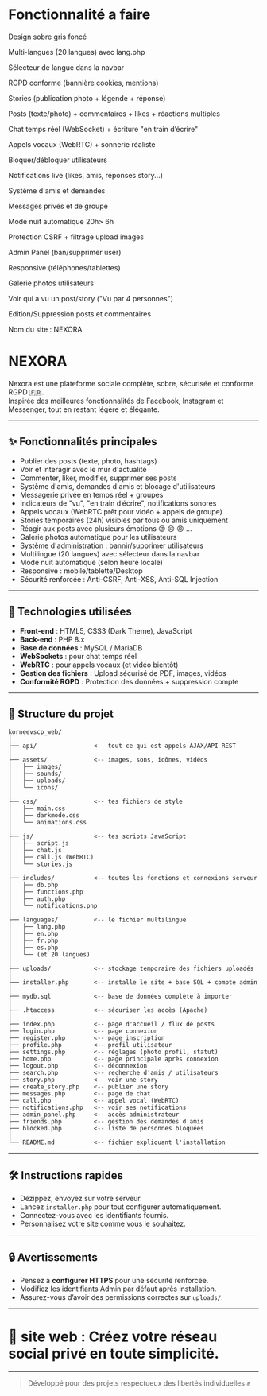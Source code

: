 
# Fonctionnalité	a faire 

Design sobre gris foncé	

Multi-langues (20 langues) avec lang.php	

Sélecteur de langue dans la navbar	

RGPD conforme (bannière cookies, mentions)	

Stories (publication photo + légende + réponse)	

Posts (texte/photo) + commentaires + likes + réactions multiples

Chat temps réel (WebSocket) + écriture "en train d’écrire"	

Appels vocaux (WebRTC) + sonnerie réaliste	

Bloquer/débloquer utilisateurs	

Notifications live (likes, amis, réponses story...)	

Système d'amis et demandes	

Messages privés et de groupe	

Mode nuit automatique	20h> 6h

Protection CSRF + filtrage upload images	

Admin Panel (ban/supprimer user)	

Responsive (téléphones/tablettes)	

Galerie photos utilisateurs	

Voir qui a vu un post/story ("Vu par 4 personnes")	

Edition/Suppression posts et commentaires	

Nom du site : NEXORA	





# NEXORA

Nexora est une plateforme sociale complète, sobre, sécurisée et conforme RGPD 🇫🇷.  
Inspirée des meilleures fonctionnalités de Facebook, Instagram et Messenger, tout en restant légère et élégante.

---

## ✨ Fonctionnalités principales

- Publier des posts (texte, photo, hashtags)
- Voir et interagir avec le mur d'actualité
- Commenter, liker, modifier, supprimer ses posts
- Système d'amis, demandes d'amis et blocage d'utilisateurs
- Messagerie privée en temps réel + groupes
- Indicateurs de "vu", "en train d’écrire", notifications sonores
- Appels vocaux (WebRTC prêt pour vidéo + appels de groupe)
- Stories temporaires (24h) visibles par tous ou amis uniquement
- Réagir aux posts avec plusieurs émotions 😍 😢 😡 ...
- Galerie photos automatique pour les utilisateurs
- Système d'administration : bannir/supprimer utilisateurs
- Multilingue (20 langues) avec sélecteur dans la navbar
- Mode nuit automatique (selon heure locale)
- Responsive : mobile/tablette/Desktop
- Sécurité renforcée : Anti-CSRF, Anti-XSS, Anti-SQL Injection

---

## 🚀 Technologies utilisées

- **Front-end** : HTML5, CSS3 (Dark Theme), JavaScript
- **Back-end** : PHP 8.x
- **Base de données** : MySQL / MariaDB
- **WebSockets** : pour chat temps réel
- **WebRTC** : pour appels vocaux (et vidéo bientôt)
- **Gestion des fichiers** : Upload sécurisé de PDF, images, vidéos
- **Conformité RGPD** : Protection des données + suppression compte

---

## 📁 Structure du projet

```
korneevscp_web/
│
├── api/                <-- tout ce qui est appels AJAX/API REST
│
├── assets/             <-- images, sons, icônes, vidéos
│   ├── images/
│   ├── sounds/
│   ├── uploads/
│   └── icons/
│
├── css/                <-- tes fichiers de style
│   ├── main.css
│   ├── darkmode.css
│   └── animations.css
│
├── js/                 <-- tes scripts JavaScript
│   ├── script.js
│   ├── chat.js
│   ├── call.js (WebRTC)
│   └── stories.js
│
├── includes/           <-- toutes les fonctions et connexions serveur
│   ├── db.php
│   ├── functions.php
│   ├── auth.php
│   └── notifications.php
│
├── languages/          <-- le fichier multilingue
│   ├── lang.php
│   ├── en.php
│   ├── fr.php
│   ├── es.php
│   └── (et 20 langues)
│
├── uploads/            <-- stockage temporaire des fichiers uploadés
│
├── installer.php       <-- installe le site + base SQL + compte admin
│
├── mydb.sql            <-- base de données complète à importer
│
├── .htaccess           <-- sécuriser les accès (Apache)
│
├── index.php           <-- page d'accueil / flux de posts
├── login.php           <-- page connexion
├── register.php        <-- page inscription
├── profile.php         <-- profil utilisateur
├── settings.php        <-- réglages (photo profil, statut)
├── home.php            <-- page principale après connexion
├── logout.php          <-- déconnexion
├── search.php          <-- recherche d'amis / utilisateurs
├── story.php           <-- voir une story
├── create_story.php    <-- publier une story
├── messages.php        <-- page de chat
├── call.php            <-- appel vocal (WebRTC)
├── notifications.php   <-- voir ses notifications
├── admin_panel.php     <-- accès administrateur
├── friends.php         <-- gestion des demandes d'amis
├── blocked.php         <-- liste de personnes bloquées
│
└── README.md           <-- fichier expliquant l'installation

```

---

## 🛠 Instructions rapides

- Dézippez, envoyez sur votre serveur.
- Lancez `installer.php` pour tout configurer automatiquement.
- Connectez-vous avec les identifiants fournis.
- Personnalisez votre site comme vous le souhaitez.

---

## 🔒 Avertissements

- Pensez à **configurer HTTPS** pour une sécurité renforcée.
- Modifiez les identifiants Admin par défaut après installation.
- Assurez-vous d’avoir des permissions correctes sur `uploads/`.

---

# 🚀 site web : Créez votre réseau social privé en toute simplicité.

---

> Développé pour des projets respectueux des libertés individuelles ✊

